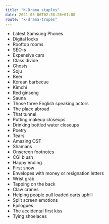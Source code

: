 ```yaml
---
title: "K-Drama staples"
date: 2021-05-06T02:58:26+01:00
route: "k-drama-tropes"
---
```


* Latest Samsung Phones
* Digital locks
* Rooftop rooms
* SEO-s
* Expensive cars
* Class divide
* Ghosts
* Soju
* Beer
* Korean barbecue
* Kimchi
* Red ginseng
* Sauna
* Those three English speaking actors
* The place abroad
* That tunnel
* Putting makeup closeups
* Drinking bottled water closeups
* Poetry
* Tears
* Amazing OST
* Shamans
* Onscreen footnotes
* CGI blush
* Happy ending
* First snow
* Envelopes with money or resignation letters
* Wrist grab
* Tapping on the back
* Claw cranes
* Helping people pull loaded carts uphill
* Split screen emotions
* Epilogues
* The accidental first kiss
* Tying shoelaces
